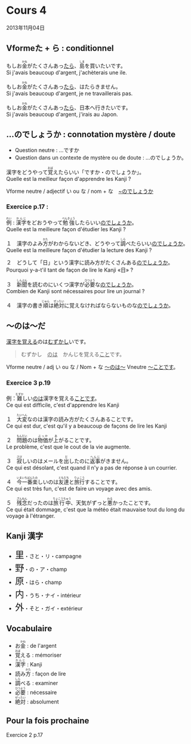 Cours 4
=========

2013年11月04日

Vformeた + ら : conditionnel
---------------------

もしお<ruby><rb>金</rb><rp>【</rp><rt>かね</rt><rp>】</rp></ruby>がたくさんあっ<u>たら</u>、<ruby><rb>島</rb><rp>【</rp><rt>しま</rt><rp>】</rp></ruby>を買いたいです。    
Si j'avais beaucoup d'argent, j'achèterais une ile.

もしお<ruby><rb>金</rb><rp>【</rp><rt>かね</rt><rp>】</rp></ruby>がたくさんあっ<u>たら</u>、はたらきません。  
Si j'avais beaucoup d'argent, je ne travaillerais pas.

もしお<ruby><rb>金</rb><rp>【</rp><rt>かね</rt><rp>】</rp></ruby>がたくさんあっ<u>たら</u>、日本へ行きたいです。   
Si j'avais beaucoup d'argent, j'irais au Japon.

…のでしょうか : connotation mystère / doute
------------------------------

* Question neutre : …ですか
* Question dans un contexte de mystère ou de doute : …のでしょうか。

漢字をどうやって<ruby><rb>覚</rb><rp>【</rp><rt>おぼ</rt><rp>】</rp></ruby>えたらいい「ですか・のでしょうか」。   
Quelle est la meilleur façon d'apprendre les Kanji ?

Vforme neutre / adjectif い ou な / nom + な　<u>~のでしょうか</u>

### Exercice p.17 : 

<ruby><rb>例</rb><rp>【</rp><rt>れい</rt><rp>】</rp></ruby> : <ruby><rb>漢字</rb><rp>【</rp><rt>かんじ</rt><rp>】</rp></ruby>をどおうやって<ruby><rb>勉強</rb><rp>【</rp><rt>べんきょう</rt><rp>】</rp></ruby>したらいい<u>のでしょうか</u>。   
Quelle est la meilleure façon d'étudier les Kanji ?

１　漢字のよみ<ruby><rb>方</rb><rp>【</rp><rt>かた</rt><rp>】</rp></ruby>がわからないどき、どうやって<ruby><rb>調</rb><rp>【</rp><rt>しら</rt><rp>】</rp></ruby>べたらいい<u>のでしょうか</u>。  
Quelle est la meilleure façon d'étudier la lecture des Kanji ?

２　どうして「日」という漢字に読み方がたくさんある<u>のでしょうか</u>。   
Pourquoi y-a-t'il tant de façon de lire le Kanji «日» ? 

３　<ruby><rb>新聞</rb><rp>【</rp><rt>しんぶん</rt><rp>】</rp></ruby>を読むのにいくつ漢字が<ruby><rb>必要</rb><rp>【</rp><rt>ひつよう</rt><rp>】</rp></ruby>な<u>のでしょうか</u>。   
Combien de Kanji sont nécessaires pour lire un journal ?

４　漢字の書き<ruby><rb>順</rb><rp>【</rp><rt>じゅん</rt><rp>】</rp></ruby>は<ruby><rb>絶対</rb><rp>【</rp><rt>ぜったい</rt><rp>】</rp></ruby>に覚えなければならないものな<u>のでしょうか</u>。   

～のは～だ
------------

<u>漢字を覚える</u>のは<u>むずかし</u>いです。
>むずかし　<u>のは</u>　かんじを覚える<u>こと</u>です。

Vforme neutre / adj い ou な / Nom + な <u>～のは～</u> Vneutre <u>～ことです</u>。

### Exercice 3 p.19

例：<ruby><rb>難</rb><rp>【</rp><rt>むずか</rt><rp>】</rp></ruby>しい<u>のは</u>漢字を覚える<u>ことです</u>。    
Ce qui est difficile, c'est d'apprendre les Kanji

１　<ruby><rb>大変</rb><rp>【</rp><rt>たいへん</rt><rp>】</rp></ruby>なのは漢字の読み方がたくさんあることです。    
Ce qui est dur, c'est qu'il y a beaucoup de façons de lire les Kanji

２　<ruby><rb>問題</rb><rp>【</rp><rt>もんだい</rt><rp>】</rp></ruby>のは<ruby><rb>物価</rb><rp>【</rp><rt>ぶっか</rt><rp>】</rp></ruby>が<ruby><rb>上</rb><rp>【</rp><rt>あ</rt><rp>】</rp></ruby>がることです。    
Le problème, c'est que le cout de la vie augmente.

３　<ruby><rb>寂</rb><rp>【</rp><rt>さび</rt><rp>】</rp></ruby>しいのはメールを<ruby><rb>出</rb><rp>【</rp><rt>だ</rt><rp>】</rp></ruby>したのに<ruby><rb>返事</rb><rp>【</rp><rt>へんじ</rt><rp>】</rp></ruby>がきません。    
Ce qui est désolant, c'est quand il n'y a pas de réponse à un courrier.

４　<ruby><rb>今一番楽</rb><rp>【</rp><rt>いまいちばんたの</rt><rp>】</rp></ruby>しいのは<ruby><rb>友達</rb><rp>【</rp><rt>ともだち</rt><rp>】</rp></ruby>と<ruby><rb>旅行</rb><rp>【</rp><rt>りょこう</rt><rp>】</rp></ruby>することです。     
Ce qui est très fun, c'est de faire un voyage avec des amis.

５　<ruby><rb>残念</rb><rp>【</rp><rt>ざんねん</rt><rp>】</rp></ruby>だったのは<ruby><rb>旅行中</rb><rp>【</rp><rt>りょこうちゅう</rt><rp>】</rp></ruby>、天気がずっと<ruby><rb>悪</rb><rp>【</rp><rt>わる</rt><rp>】</rp></ruby>かったことです。      
Ce qui était dommage, c'est que la météo était mauvaise tout du long du voyage à l'étranger. 

Kanji 漢字
---------

* <font size="+2">里</font>・さと・リ・campagne
* <font size="+2">野</font>・の・ア・champ
* <font size="+2">原</font>・はら・champ
* <font size="+2">内</font>・うち・ナイ・intérieur
* <font size="+2">外</font>・そと・ガイ・extérieur

Vocabulaire
------

* お<ruby><rb>金</rb><rp>【</rp><rt>かね</rt><rp>】</rp></ruby> : de l'argent
* <ruby><rb>覚</rb><rp>【</rp><rt>おぼ</rt><rp>】</rp></ruby>える : mémoriser
* <ruby><rb>漢字</rb><rp>【</rp><rt>かんじ</rt><rp>】</rp></ruby> : Kanji
* 読み<ruby><rb>方</rb><rp>【</rp><rt>かた</rt><rp>】</rp></ruby> : façon de lire
* <ruby><rb>調</rb><rp>【</rp><rt>しら</rt><rp>】</rp></ruby>べる : examiner
* <ruby><rb>必要</rb><rp>【</rp><rt>ひつよう</rt><rp>】</rp></ruby> : nécessaire
* <ruby><rb>絶対</rb><rp>【</rp><rt>ぜったい</rt><rp>】</rp></ruby> : absolument

Pour la fois prochaine
------

Exercice 2 p.17